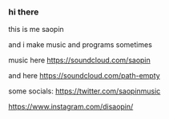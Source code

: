 ### hi there 

this is me saopin 

and i make music and programs sometimes

music here https://soundcloud.com/saopin

and here https://soundcloud.com/path-empty

some socials: https://twitter.com/saopinmusic

https://www.instagram.com/disaopin/
